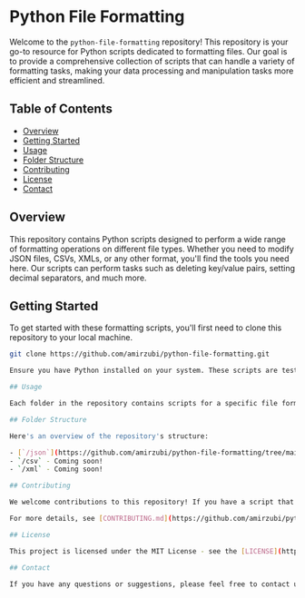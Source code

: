 # Python File Formatting

Welcome to the `python-file-formatting` repository! This repository is your go-to resource for Python scripts dedicated to formatting files. Our goal is to provide a comprehensive collection of scripts that can handle a variety of formatting tasks, making your data processing and manipulation tasks more efficient and streamlined.

## Table of Contents

- [Overview](#overview)
- [Getting Started](#getting-started)
- [Usage](#usage)
- [Folder Structure](#folder-structure)
- [Contributing](#contributing)
- [License](#license)
- [Contact](#contact)

## Overview

This repository contains Python scripts designed to perform a wide range of formatting operations on different file types. Whether you need to modify JSON files, CSVs, XMLs, or any other format, you'll find the tools you need here. Our scripts can perform tasks such as deleting key/value pairs, setting decimal separators, and much more.

## Getting Started

To get started with these formatting scripts, you'll first need to clone this repository to your local machine.

```bash
git clone https://github.com/amirzubi/python-file-formatting.git

Ensure you have Python installed on your system. These scripts are tested with Python 3.8 and above.

## Usage

Each folder in the repository contains scripts for a specific file format. Navigate to the folder that corresponds to the file format you are interested in, and follow the instructions in the script comments for usage details.

## Folder Structure

Here's an overview of the repository's structure:

- [`/json`](https://github.com/amirzubi/python-file-formatting/tree/main/json) - Contains scripts for formatting JSON files, such as deleting key/value pairs, changing decimal separators, and more.
- `/csv` - Coming soon!
- `/xml` - Coming soon!

## Contributing

We welcome contributions to this repository! If you have a script that you think would be a valuable addition, please feel free to submit a pull request or open an issue to discuss your ideas.

For more details, see [CONTRIBUTING.md](https://github.com/amirzubi/python-file-formatting/blob/main/CONTRIBUTING.md).

## License

This project is licensed under the MIT License - see the [LICENSE](https://github.com/amirzubi/python-file-formatting/blob/main/LICENSE) file for details.

## Contact

If you have any questions or suggestions, please feel free to contact us at [hello@pazu.ch](mailto:hello@pazu.ch).
```
